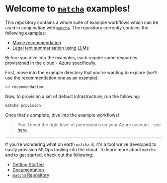 # Welcome to [`matcha`](https://fuzzylabs.github.io/matcha/) examples!

This repository contains a whole suite of example workflows which can be used in conjunction with [`matcha`](https://fuzzylabs.github.io/matcha/). The repository currently contains the following examples:

* [Movie recommendation](recommendation)
* [Legal text summarisation using LLMs](llm)

Before you dive into the examples, each require some resources provisioned in the cloud - Azure specifically.

First, move into the example directory that you're wanting to explore (we'll use the recommendation one as an example):

```bash
cd recommendation
```

Now, to provision a set of default infrastructure, run the following:

```bash
matcha provision
```

Once that's complete, dive into the example workflows!

> You'll need the right level of permissions on your Azure account - see [here](https://fuzzylabs.github.io/matcha/azure-permissions/).

---

If you're wondering what on earth `matcha` is, it's a tool we've developed to easily provision MLOps tooling into the cloud. To learn more about `matcha` and to get started, check out the following:

* [Getting Started](https://fuzzylabs.github.io/matcha/getting-started/)
* [Documentation](https://fuzzylabs.github.io/matcha/)
* [`matcha` Repository](https://github.com/fuzzylabs/matcha)